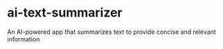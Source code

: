 # ai-text-summarizer
An AI-powered app that summarizes text to provide concise and relevant information
